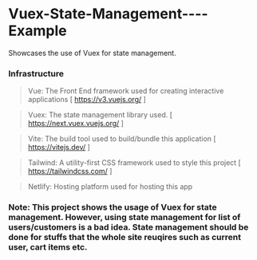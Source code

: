 # Vuex-State-Management----Example

Showcases the use of Vuex for state management.

### Infrastructure

> Vue: The Front End framework used for creating interactive applications [ https://v3.vuejs.org/ ]

> Vuex: The state management library used. [ https://next.vuex.vuejs.org/ ]

> Vite: The build tool used to build/bundle this application [ https://vitejs.dev/ ]

> Tailwind: A utility-first CSS framework used to style this project [ https://tailwindcss.com/ ]

> Netlify: Hosting platform used for hosting this app 


### Note: This project shows the usage of Vuex for state management. However, using state management for list of users/customers is a bad idea. State management should be done for stuffs that the whole site reuqires such as current user, cart items etc.
